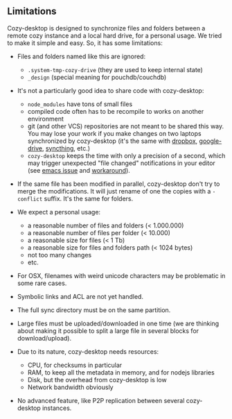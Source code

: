 Limitations
-----------

Cozy-desktop is designed to synchronize files and folders between a remote
cozy instance and a local hard drive, for a personal usage. We tried to make
it simple and easy. So, it has some limitations:

- Files and folders named like this are ignored:
  - `.system-tmp-cozy-drive` (they are used to keep internal state)
  - `_design` (special meaning for pouchdb/couchdb)

- It's not a particularly good idea to share code with cozy-desktop:
  - `node_modules` have tons of small files
  - compiled code often has to be recompile to works on another environment
  - git (and other VCS) repositories are not meant to be shared this way.
    You may lose your work if you make changes on two laptops synchronized
    by cozy-desktop (it's the same with [dropbox][4], [google-drive][5],
    [syncthing][6], etc.)
  - `cozy-desktop` keeps the time with only a precision of a second, which may
    trigger unexpected "file changed" notifications in your editor (see
    [emacs issue](https://github.com/cozy-labs/cozy-desktop/issues/446) and
    [workaround](https://github.com/cozy-labs/cozy-desktop/issues/446#issuecomment-262239629)).


- If the same file has been modified in parallel, cozy-desktop don't try to
  merge the modifications. It will just rename of one the copies with a
  `-conflict` suffix. It's the same for folders.

- We expect a personal usage:
  - a reasonable number of files and folders (< 1.000.000)
  - a reasonable number of files per folder (< 10.000)
  - a reasonable size for files (< 1 Tb)
  - a reasonable size for files and folders path (< 1024 bytes)
  - not too many changes
  - etc.

- For OSX, filenames with weird unicode characters may be problematic in some
  rare cases.

- Symbolic links and ACL are not yet handled.

- The full sync directory must be on the same partition.

- Large files must be uploaded/downloaded in one time (we are thinking about
  making it possible to split a large file in several blocks for
  download/upload).

- Due to its nature, cozy-desktop needs resources:
  - CPU, for checksums in particular
  - RAM, to keep all the metadata in memory, and for nodejs libraries
  - Disk, but the overhead from cozy-desktop is low
  - Network bandwidth obviously

- No advanced feature, like P2P replication between several cozy-desktop
  instances.

[4]: https://github.com/anishathalye/git-remote-dropbox#faq
[5]: https://stackoverflow.com/questions/31984751/google-drive-can-corrupt-repositories-in-github-desktop
[6]: https://forum.syncthing.net/t/is-putting-a-git-workspace-in-a-synced-folder-really-a-good-idea/1774

